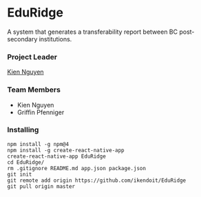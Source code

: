# EduRidge
A system that generates a transferability report between BC post-secondary institutions.

### Project Leader
[Kien Nguyen](https://github.com/ikendoit)

### Team Members
- Kien Nguyen
- Griffin Pfenniger

### Installing
    npm install -g npm@4
    npm install -g create-react-native-app
    create-react-native-app EduRidge
    cd EduRidge/
    rm .gitignore README.md app.json package.json
    git init
    git remote add origin https://github.com/ikendoit/EduRidge
    git pull origin master